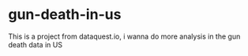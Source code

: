 # gun-death-in-us
This is a project from dataquest.io, i wanna do more analysis in the gun death data in US
